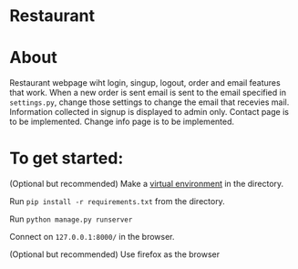 # Restaurant

# About 
Restaurant webpage wiht login, singup, logout, order and email features that work. When a new order is sent email is sent to the email specified in `settings.py`, change those settings to change the email that recevies mail. Information collected in signup is displayed to admin only. Contact page is to be implemented. Change info page is to be implemented. 

# To get started:

(Optional but recommended) Make a [virtual environment](https://docs.python.org/3/tutorial/venv.html) in the directory.

Run `pip install -r requirements.txt` from the directory.

Run `python manage.py runserver`

Connect on `127.0.0.1:8000/` in the browser.

(Optional but recommended) Use firefox as the browser

